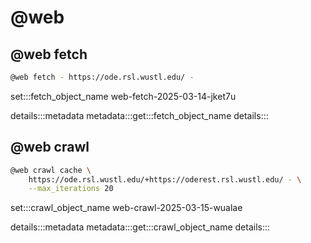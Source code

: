 # @web

## @web fetch

```bash
@web fetch - https://ode.rsl.wustl.edu/ -
```

set:::fetch_object_name web-fetch-2025-03-14-jket7u

details:::metadata
metadata:::get:::fetch_object_name
details:::

## @web crawl

```bash
@web crawl cache \
    https://ode.rsl.wustl.edu/+https://oderest.rsl.wustl.edu/ - \
    --max_iterations 20
```

set:::crawl_object_name web-crawl-2025-03-15-wualae

details:::metadata
metadata:::get:::crawl_object_name
details:::
